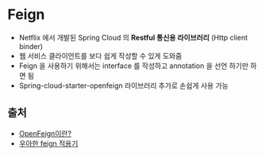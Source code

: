 # Feign

- Netflix 에서 개발된 Spring Cloud 의 **Restful 통신용 라이브러리** (Http client binder)
- 웹 서비스 클라이언트를 보다 쉽게 작성할 수 있게 도와줌
- Feign 을 사용하기 위해서는 interface 를 작성하고 annotation 을 선언 하기만 하면 됨
- Spring-cloud-starter-openfeign 라이브러리 추가로 손쉽게 사용 가능



## 출처

- [OpenFeign이란?](https://blog.naver.com/PostView.nhn?blogId=sharplee7&logNo=222127303531&categoryNo=0&parentCategoryNo=0&viewDate=&currentPage=1&postListTopCurrentPage=1&from=postView)
- [우아한 feign 적용기](https://woowabros.github.io/experience/2019/05/29/feign.html)

